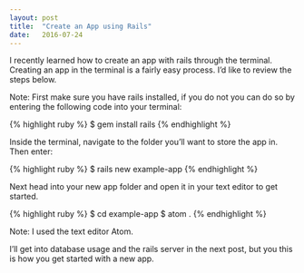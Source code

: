```yaml
---
layout: post
title:  "Create an App using Rails"
date:   2016-07-24
---
```


I recently learned how to create an app with rails through the terminal.  Creating an app in the terminal is a fairly easy process. I’d like to review the steps below.

Note: First make sure you have rails installed, if you do not you can do so by entering the following code into your terminal:

{% highlight ruby %}
$ gem install rails
{% endhighlight %}

Inside the terminal, navigate to the folder you’ll want to store the app in. Then enter:

{% highlight ruby %}
$ rails new example-app
{% endhighlight %}

Next head into your new app folder and open it in your text editor to get started.

{% highlight ruby %}
$ cd example-app
$ atom .
{% endhighlight %}

Note: I used the text editor Atom.

I’ll get into database usage and the rails server in the next post, but you this is how you get started with a new app.
